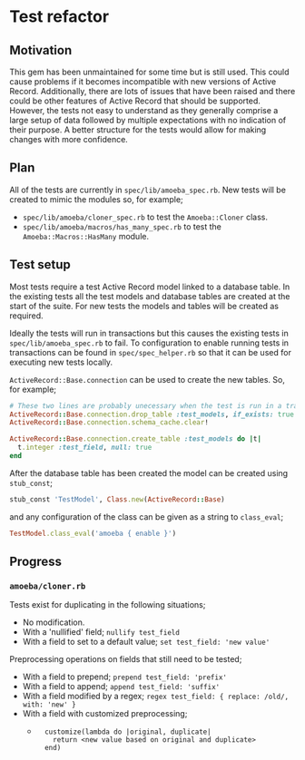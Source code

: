 # Test refactor

## Motivation

This gem has been unmaintained for some time but is still used. This could
cause problems if it becomes incompatible with new versions of Active Record.
Additionally, there are lots of issues that have been raised and there could be
other features of Active Record that should be supported. However, the tests
not easy to understand as they generally comprise a large setup of data
followed by multiple expectations with no indication of their purpose. A better
structure for the tests would allow for making changes with more confidence.

## Plan

All of the tests are currently in `spec/lib/amoeba_spec.rb`. New tests will be
created to mimic the modules so, for example;

* `spec/lib/amoeba/cloner_spec.rb` to test the `Amoeba::Cloner` class.
* `spec/lib/amoeba/macros/has_many_spec.rb` to test the
  `Amoeba::Macros::HasMany` module.

## Test setup

Most tests require a test Active Record model linked to a database table. In
the existing tests all the test models and database tables are created at the
start of the suite. For new tests the models and tables will be created as
required.

Ideally the tests will run in transactions but this causes the existing tests
in `spec/lib/amoeba_spec.rb` to fail. To configuration to enable running tests
in transactions can be found in `spec/spec_helper.rb` so that it can be used
for executing new tests locally.

`ActiveRecord::Base.connection` can be used to create the new tables. So, for
example;

```ruby
# These two lines are probably unecessary when the test is run in a transaction
ActiveRecord::Base.connection.drop_table :test_models, if_exists: true
ActiveRecord::Base.connection.schema_cache.clear!

ActiveRecord::Base.connection.create_table :test_models do |t|
  t.integer :test_field, null: true
end
```

After the database table has been created the model can be created using
`stub_const`;

```ruby
stub_const 'TestModel', Class.new(ActiveRecord::Base)
```

and any configuration of the class can be given as a string to `class_eval`;

```ruby
TestModel.class_eval('amoeba { enable }')
```

## Progress

### `amoeba/cloner.rb`

Tests exist for duplicating in the following situations;

* No modification.
* With a 'nullified' field; `nullify test_field`
* With a field to set to a default value; `set test_field: 'new value'`

Preprocessing operations on fields that still need to be tested;

* With a field to prepend; `prepend test_field: 'prefix'`
* With a field to append; `append test_field: 'suffix'`
* With a field modified by a regex; `regex test_field: { replace: /old/, with: 'new' }`
* With a field with customized preprocessing;
  * ```
      customize(lambda do |original, duplicate|
        return <new value based on original and duplicate>
      end)
    ```

